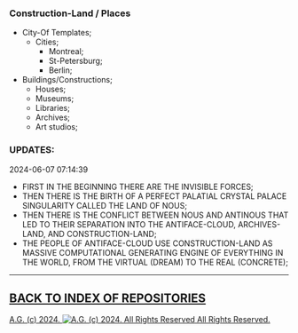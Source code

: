 ### Construction-Land / Places
* City-Of Templates;
  * Cities;
    * Montreal;
    * St-Petersburg;
    * Berlin;
* Buildings/Constructions;
  * Houses;
  * Museums;
  * Libraries;
  * Archives;
  * Art studios;

### UPDATES:

2024-06-07 07:14:39

* FIRST IN THE BEGINNING THERE ARE THE INVISIBLE FORCES;
* THEN THERE IS THE BIRTH OF A PERFECT PALATIAL CRYSTAL PALACE SINGULARITY CALLED THE LAND OF NOUS;
* THEN THERE IS THE CONFLICT BETWEEN NOUS AND ANTINOUS THAT LED TO THEIR SEPARATION INTO THE ANTIFACE-CLOUD, ARCHIVES-LAND, AND CONSTRUCTION-LAND;
* THE PEOPLE OF ANTIFACE-CLOUD USE CONSTRUCTION-LAND AS MASSIVE COMPUTATIONAL GENERATING ENGINE OF EVERYTHING IN THE WORLD, FROM THE VIRTUAL (DREAM) TO THE REAL (CONCRETE);

- - - - - - -

## [BACK TO INDEX OF REPOSITORIES](https://github.com/antiface/Index)

[A.G. (c) 2024. ![A.G. (c) 2024. All Rights Reserved](https://historiotheque.files.wordpress.com/2016/11/ag_signature_official_2015_50px_cropped.jpg) All Rights Reserved.](http://alexgagnon.com)
